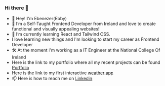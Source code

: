 ### Hi there 👋
- 👋 Hey! I'm Ebenezer(Ebby)
- 👀 I’m a Self-Taught Frontend Developer from Ireland and love to create functional and visually appealing websites!
- 🌱 I’m currently learning React and Tailwind CSS.
- I love learning new things and I'm looking to start my career as Frontend Developer
- 🛠 At the moment I'm working as a IT Engineer at the National College Of Ireland
- Here is the link to my portfolio where all my recent projects can be found <a href="https://ebenezerlaleyeportfolio.netlify.app"> Portfolio <a>
- Here is the link to my first interactive <a href="https://weatherapp-eol.netlify.app"> weather app </a>
- 📫 Here is how to reach me on <a href="www.linkedin.com/in/ebenezerlaleye"> Linkedin </a>
<!--
**EbenezerLaleye/EbenezerLaleye** is a ✨ _special_ ✨ repository because its `README.md` (this file) appears on your GitHub profile.

Here are some ideas to get you started:

- 🔭 I’m currently working on ...
- 🌱 I’m currently learning ...
- 👯 I’m looking to collaborate on ...
- 🤔 I’m looking for help with ...
- 💬 Ask me about ...
- 📫 How to reach me: ...
- 😄 Pronouns: ...
- ⚡ Fun fact: ...
-->
